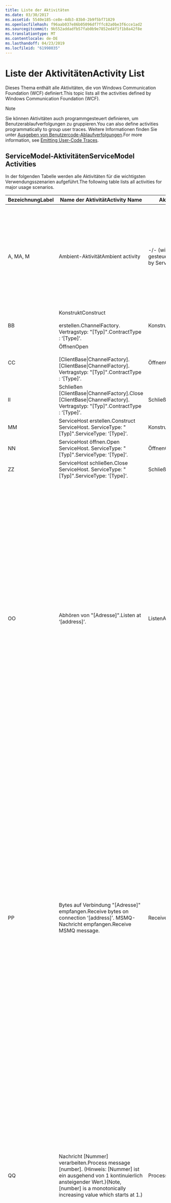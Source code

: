 ```yaml
---
title: Liste der Aktivitäten
ms.date: 03/30/2017
ms.assetid: 5540e185-ce8e-4db3-83b0-2b9f5bf71829
ms.openlocfilehash: f96aab037e86b05096df7ffc82a0be3f6cce1ad2
ms.sourcegitcommit: 9b552addadfb57fab0b9e7852ed4f1f1b8a42f8e
ms.translationtype: MT
ms.contentlocale: de-DE
ms.lasthandoff: 04/23/2019
ms.locfileid: "61998035"
---
```

# <a name="activity-list"></a><span data-ttu-id="d5742-102">Liste der Aktivitäten</span><span class="sxs-lookup"><span data-stu-id="d5742-102">Activity List</span></span>
<span data-ttu-id="d5742-103">Dieses Thema enthält alle Aktivitäten, die von Windows Communication Foundation (WCF) definiert.</span><span class="sxs-lookup"><span data-stu-id="d5742-103">This topic lists all the activities defined by Windows Communication Foundation (WCF).</span></span>  
  
> [!NOTE]
>  <span data-ttu-id="d5742-104">Sie können Aktivitäten auch programmgesteuert definieren, um Benutzerablaufverfolgungen zu gruppieren.</span><span class="sxs-lookup"><span data-stu-id="d5742-104">You can also define activities programmatically to group user traces.</span></span> <span data-ttu-id="d5742-105">Weitere Informationen finden Sie unter [Ausgeben von Benutzercode-Ablaufverfolgungen](../../../../../docs/framework/wcf/diagnostics/tracing/emitting-user-code-traces.md).</span><span class="sxs-lookup"><span data-stu-id="d5742-105">For more information, see [Emitting User-Code Traces](../../../../../docs/framework/wcf/diagnostics/tracing/emitting-user-code-traces.md).</span></span>  
  
## <a name="servicemodel-activities"></a><span data-ttu-id="d5742-106">ServiceModel-Aktivitäten</span><span class="sxs-lookup"><span data-stu-id="d5742-106">ServiceModel Activities</span></span>  
 <span data-ttu-id="d5742-107">In der folgenden Tabelle werden alle Aktivitäten für die wichtigsten Verwendungsszenarien aufgeführt.</span><span class="sxs-lookup"><span data-stu-id="d5742-107">The following table lists all activities for major usage scenarios.</span></span>  
  
|<span data-ttu-id="d5742-108">Bezeichnung</span><span class="sxs-lookup"><span data-stu-id="d5742-108">Label</span></span>|<span data-ttu-id="d5742-109">Name der Aktivität</span><span class="sxs-lookup"><span data-stu-id="d5742-109">Activity Name</span></span>|<span data-ttu-id="d5742-110">Aktivitätstyp</span><span class="sxs-lookup"><span data-stu-id="d5742-110">Activity Type</span></span>|<span data-ttu-id="d5742-111">Beschreibung</span><span class="sxs-lookup"><span data-stu-id="d5742-111">Description</span></span>|  
|-----------|-------------------|-------------------|-----------------|  
|<span data-ttu-id="d5742-112">A, M</span><span class="sxs-lookup"><span data-stu-id="d5742-112">A, M</span></span>|<span data-ttu-id="d5742-113">Ambient-Aktivität</span><span class="sxs-lookup"><span data-stu-id="d5742-113">Ambient activity</span></span>|<span data-ttu-id="d5742-114">-/- (wird nicht über ServiceModel gesteuert)</span><span class="sxs-lookup"><span data-stu-id="d5742-114">N/A (this is not controlled by ServiceModel)</span></span>|<span data-ttu-id="d5742-115">Die Aktivität, deren ID in TLS festgelegt wird, bevor Aufrufe an ServiceModel-Code (client- oder serverseitig) stattfinden.</span><span class="sxs-lookup"><span data-stu-id="d5742-115">The activity whose ID is set in TLS before any calls to ServiceModel code (client side or server side).</span></span><br /><br /> <span data-ttu-id="d5742-116">Beispiel: Wird aufgerufen, eine Aktivität, öffnen Sie auf dem WCF-Client oder serviceHost.open aufgerufen wird.</span><span class="sxs-lookup"><span data-stu-id="d5742-116">Example: An activity where  open is called on the WCF client or serviceHost.open is called.</span></span>|  
|<span data-ttu-id="d5742-117">B</span><span class="sxs-lookup"><span data-stu-id="d5742-117">B</span></span>|<span data-ttu-id="d5742-118">Konstrukt</span><span class="sxs-lookup"><span data-stu-id="d5742-118">Construct</span></span><br /><br /> <span data-ttu-id="d5742-119">erstellen.</span><span class="sxs-lookup"><span data-stu-id="d5742-119">ChannelFactory.</span></span> <span data-ttu-id="d5742-120">Vertragstyp: "[Typ]".</span><span class="sxs-lookup"><span data-stu-id="d5742-120">ContractType : ‘[Type]’.</span></span>|<span data-ttu-id="d5742-121">Konstrukt</span><span class="sxs-lookup"><span data-stu-id="d5742-121">Construct</span></span>||  
|<span data-ttu-id="d5742-122">C</span><span class="sxs-lookup"><span data-stu-id="d5742-122">C</span></span>|<span data-ttu-id="d5742-123">Öffnen</span><span class="sxs-lookup"><span data-stu-id="d5742-123">Open</span></span><br /><br /> <span data-ttu-id="d5742-124">[ClientBase&#124;ChannelFactory].</span><span class="sxs-lookup"><span data-stu-id="d5742-124">[ClientBase&#124;ChannelFactory].</span></span> <span data-ttu-id="d5742-125">Vertragstyp: "[Typ]".</span><span class="sxs-lookup"><span data-stu-id="d5742-125">ContractType : ‘[Type]’.</span></span>|<span data-ttu-id="d5742-126">Öffnen</span><span class="sxs-lookup"><span data-stu-id="d5742-126">Open</span></span>||  
|<span data-ttu-id="d5742-127">I</span><span class="sxs-lookup"><span data-stu-id="d5742-127">I</span></span>|<span data-ttu-id="d5742-128">Schließen [ClientBase&#124;ChannelFactory].</span><span class="sxs-lookup"><span data-stu-id="d5742-128">Close [ClientBase&#124;ChannelFactory].</span></span> <span data-ttu-id="d5742-129">Vertragstyp: "[Typ]".</span><span class="sxs-lookup"><span data-stu-id="d5742-129">ContractType : ‘[Type]’.</span></span>|<span data-ttu-id="d5742-130">Schließen</span><span class="sxs-lookup"><span data-stu-id="d5742-130">Close</span></span>||  
|<span data-ttu-id="d5742-131">M</span><span class="sxs-lookup"><span data-stu-id="d5742-131">M</span></span>|<span data-ttu-id="d5742-132">ServiceHost erstellen.</span><span class="sxs-lookup"><span data-stu-id="d5742-132">Construct ServiceHost.</span></span> <span data-ttu-id="d5742-133">ServiceType: "[Typ]".</span><span class="sxs-lookup"><span data-stu-id="d5742-133">ServiceType: ‘[Type]’.</span></span>|<span data-ttu-id="d5742-134">Konstrukt</span><span class="sxs-lookup"><span data-stu-id="d5742-134">Construct</span></span>||  
|<span data-ttu-id="d5742-135">N</span><span class="sxs-lookup"><span data-stu-id="d5742-135">N</span></span>|<span data-ttu-id="d5742-136">ServiceHost öffnen.</span><span class="sxs-lookup"><span data-stu-id="d5742-136">Open ServiceHost.</span></span> <span data-ttu-id="d5742-137">ServiceType: "[Typ]".</span><span class="sxs-lookup"><span data-stu-id="d5742-137">ServiceType: ‘[Type]’.</span></span>|<span data-ttu-id="d5742-138">Öffnen</span><span class="sxs-lookup"><span data-stu-id="d5742-138">Open</span></span>||  
|<span data-ttu-id="d5742-139">Z</span><span class="sxs-lookup"><span data-stu-id="d5742-139">Z</span></span>|<span data-ttu-id="d5742-140">ServiceHost schließen.</span><span class="sxs-lookup"><span data-stu-id="d5742-140">Close ServiceHost.</span></span> <span data-ttu-id="d5742-141">ServiceType: "[Typ]".</span><span class="sxs-lookup"><span data-stu-id="d5742-141">ServiceType: ‘[Type]’.</span></span>|<span data-ttu-id="d5742-142">Schließen</span><span class="sxs-lookup"><span data-stu-id="d5742-142">Close</span></span>||  
|<span data-ttu-id="d5742-143">O</span><span class="sxs-lookup"><span data-stu-id="d5742-143">O</span></span>|<span data-ttu-id="d5742-144">Abhören von "[Adresse]".</span><span class="sxs-lookup"><span data-stu-id="d5742-144">Listen at ‘[address]’.</span></span>|<span data-ttu-id="d5742-145">ListenAt</span><span class="sxs-lookup"><span data-stu-id="d5742-145">ListenAt</span></span>|<span data-ttu-id="d5742-146">Diese und die folgende Aktivität sind transportspezifisch.</span><span class="sxs-lookup"><span data-stu-id="d5742-146">This and the next activity are transport-specific.</span></span> <span data-ttu-id="d5742-147">Die ListenAt-Aktivität repräsentiert den Inhalt, der der Adresse zugeordnet wird, die vom Kanallistener abgehört wird.</span><span class="sxs-lookup"><span data-stu-id="d5742-147">The ListenAt activity represents the content that maps to the address where the channel listener listens at.</span></span> <span data-ttu-id="d5742-148">Im Fall von MSMQ ist dies die Warteschlange selbst, da die Warteschlange einer Adresse zugeordnet wird.</span><span class="sxs-lookup"><span data-stu-id="d5742-148">In the case of MSMQ, it is the queue itself since the queue maps to one address.</span></span> <span data-ttu-id="d5742-149">Bei dieser Aktivität werden im Fall von verbindungsorientierten Transporten ankommende Verbindungen und im Fall von MSMQ MSMQ-Nachrichten abgehört.</span><span class="sxs-lookup"><span data-stu-id="d5742-149">This activity listens for incoming connections in the case of connection-oriented transports, for MSMQ messages in the case of MSMQ.</span></span> <span data-ttu-id="d5742-150">Diese Aktivität wird während ServiceHost.Open() erstellt. Sie enthält die Ablaufverfolgungen für die Erstellung und Entfernung des Listeners und überträgt an alle ReceiveBytes-Aktivitäten.</span><span class="sxs-lookup"><span data-stu-id="d5742-150">This activity is created during ServiceHost.Open(), and contains the traces related to creating and disposing the listener, as well as transferring out to all ReceiveBytes activities.</span></span>|  
|<span data-ttu-id="d5742-151">P</span><span class="sxs-lookup"><span data-stu-id="d5742-151">P</span></span>|<span data-ttu-id="d5742-152">Bytes auf Verbindung "[Adresse]" empfangen.</span><span class="sxs-lookup"><span data-stu-id="d5742-152">Receive bytes on connection ‘[address]’.</span></span> <span data-ttu-id="d5742-153">MSMQ-Nachricht empfangen.</span><span class="sxs-lookup"><span data-stu-id="d5742-153">Receive MSMQ message.</span></span>|<span data-ttu-id="d5742-154">ReceiveBytes</span><span class="sxs-lookup"><span data-stu-id="d5742-154">ReceiveBytes</span></span>|<span data-ttu-id="d5742-155">In dieser Aktivität werden die Daten, die letztendlich eine WCF-Nachricht verarbeitet.</span><span class="sxs-lookup"><span data-stu-id="d5742-155">In this activity, data that will eventually get a WCF message is processed.</span></span> <span data-ttu-id="d5742-156">Ankommende Bytes werden im Fall eines verbindungsorientierten Transports oder von HTTP erwartet.</span><span class="sxs-lookup"><span data-stu-id="d5742-156">Incoming bytes are waited in the case of connection-oriented transport or http.</span></span> <span data-ttu-id="d5742-157">Bei TCP/Named Pipes (benannten Pipes) entspricht die Lebensdauer dieser Aktivität der Lebensdauer der Verbindung, da sie gemeinsam mit der Verbindung erstellt wird.</span><span class="sxs-lookup"><span data-stu-id="d5742-157">For TCP/named-pipe, the lifetime of this activity is the lifetime of the connection, as it is created when the connection is created.</span></span> <span data-ttu-id="d5742-158">Bei HTTP entspricht die Lebensdauer der Aktivität der Lebensdauer einer Nachrichtenanforderung. Sie wird beim Senden der Nachricht erstellt.</span><span class="sxs-lookup"><span data-stu-id="d5742-158">For http, it is of the lifetime of a message request and is created when the message is sent.</span></span> <span data-ttu-id="d5742-159">Diese Aktivität enthält ggf. die Ablaufverfolgungen für die Erstellung und Entfernung der Verbindung und überträgt an alle Aktivitäten, die Nachrichten (Objekte) verarbeiten.</span><span class="sxs-lookup"><span data-stu-id="d5742-159">This activity contains the traces related to creating and disposing the connection if applicable, as well as transfers out to all message (object) processing activities.</span></span><br /><br /> <span data-ttu-id="d5742-160">Im Fall von MSMQ ist dies die Aktivität, in der die MSMQ-Nachricht abgerufen wird.</span><span class="sxs-lookup"><span data-stu-id="d5742-160">In the case of MSMQ, it is the activity where the MSMQ message is retrieved.</span></span>|  
|<span data-ttu-id="d5742-161">Q</span><span class="sxs-lookup"><span data-stu-id="d5742-161">Q</span></span>|<span data-ttu-id="d5742-162">Nachricht [Nummer] verarbeiten.</span><span class="sxs-lookup"><span data-stu-id="d5742-162">Process message [number].</span></span> <span data-ttu-id="d5742-163">(Hinweis: [Nummer] ist ein ausgehend von 1 kontinuierlich ansteigender Wert.)</span><span class="sxs-lookup"><span data-stu-id="d5742-163">(Note, [number] is a monotonically increasing value which starts at 1.)</span></span>|<span data-ttu-id="d5742-164">ProcessMessage</span><span class="sxs-lookup"><span data-stu-id="d5742-164">ProcessMessage</span></span>|<span data-ttu-id="d5742-165">Es wird eine ankommende Nachricht verarbeitet.</span><span class="sxs-lookup"><span data-stu-id="d5742-165">Process an incoming message.</span></span> <span data-ttu-id="d5742-166">Diese Aktivität beginnt, wenn alle Daten (Bytes, MSMQ-Nachricht) empfangen werden, um ein WCF-Nachrichtenobjekt zu erstellen.</span><span class="sxs-lookup"><span data-stu-id="d5742-166">This activity starts when all the data (bytes, MSMQ message) are received to form a WCF message object.</span></span> <span data-ttu-id="d5742-167">Die Ablaufverfolgungen in dieser Aktivität befassen sich mit der Headerverarbeitung.</span><span class="sxs-lookup"><span data-stu-id="d5742-167">Traces within this activity deal with header processing.</span></span><br /><br /> <span data-ttu-id="d5742-168">Sobald eine verteilbare Nachricht gebildet wurde, wird zur ServiceHost-ProcessAction-Aktivität gewechselt, nachdem die entsprechende Aktivitäts-ID in Erfahrung gebracht wurde.</span><span class="sxs-lookup"><span data-stu-id="d5742-168">Once a message that can be dispatched is formed, the ServiceHost ProcessAction activity is switched to after looking up the corresponding Activity ID.</span></span>|  
|<span data-ttu-id="d5742-169">D, S</span><span class="sxs-lookup"><span data-stu-id="d5742-169">D, S</span></span>|<span data-ttu-id="d5742-170">Aktion "[Aktion]" verarbeiten.</span><span class="sxs-lookup"><span data-stu-id="d5742-170">Process action ‘[action]’.</span></span>|<span data-ttu-id="d5742-171">ProcessAction</span><span class="sxs-lookup"><span data-stu-id="d5742-171">ProcessAction</span></span>|<span data-ttu-id="d5742-172">Die Nachricht wird über einen Transport-/Sicherheits-/RM-Stapel verarbeitet und bei Eingang bzw. Ausgang an Benutzercode verteilt.</span><span class="sxs-lookup"><span data-stu-id="d5742-172">Process the message through the Transport/Security/RM stack for dispatching the message to user code on receive, and in the reverse order on send.</span></span><br /><br /> <span data-ttu-id="d5742-173">Auf dem Server verwendet diese Aktivität die weitergegebene Aktivitäts-ID, wenn sie im Nachrichtenheader mittels "Aktivitätspropagierung" gesendet wird Andernfalls wird eine neue GUID erstellt.</span><span class="sxs-lookup"><span data-stu-id="d5742-173">On the server, this activity uses the propagated Activity ID if it is sent in the message header via "Activity Propagation"; otherwise, a new GUID is created.</span></span><br /><br /> <span data-ttu-id="d5742-174">Die Antwortnachricht wird bei Anforderung-/Antwortverträgen ebenfalls in dieser Aktivität verarbeitet.</span><span class="sxs-lookup"><span data-stu-id="d5742-174">The response message for request/reply contracts is also processed in that activity.</span></span>|  
|<span data-ttu-id="d5742-175">T</span><span class="sxs-lookup"><span data-stu-id="d5742-175">T</span></span>|<span data-ttu-id="d5742-176">"[IContract.Operation]" ausführen.</span><span class="sxs-lookup"><span data-stu-id="d5742-176">Execute ‘[IContract.Operation]’.</span></span>|<span data-ttu-id="d5742-177">ExecuteUserCode</span><span class="sxs-lookup"><span data-stu-id="d5742-177">ExecuteUserCode</span></span>|<span data-ttu-id="d5742-178">Benutzercode wird dienstseitig nach dem Verteilen ausgeführt.</span><span class="sxs-lookup"><span data-stu-id="d5742-178">Execute user code after dispatch on the service side.</span></span> <span data-ttu-id="d5742-179">Diese Aktivität stellt eine Grenze zwischen ServiceHost-Code und Benutzercode bereit.</span><span class="sxs-lookup"><span data-stu-id="d5742-179">This activity provides a boundary to delineate ServiceHost code from user-provided code.</span></span>|  
  
## <a name="security-activities"></a><span data-ttu-id="d5742-180">Sicherheitsaktivitäten</span><span class="sxs-lookup"><span data-stu-id="d5742-180">Security Activities</span></span>  
 <span data-ttu-id="d5742-181">In der folgenden Tabelle werden alle sicherheitsbezogenen Aktivitäten aufgeführt.</span><span class="sxs-lookup"><span data-stu-id="d5742-181">The following table lists all activities related to Security.</span></span>  
  
|<span data-ttu-id="d5742-182">Name der Aktivität</span><span class="sxs-lookup"><span data-stu-id="d5742-182">Activity Name</span></span>|<span data-ttu-id="d5742-183">Aktivitätstyp</span><span class="sxs-lookup"><span data-stu-id="d5742-183">Activity Type</span></span>|<span data-ttu-id="d5742-184">Beschreibung</span><span class="sxs-lookup"><span data-stu-id="d5742-184">Description</span></span>|  
|-------------------|-------------------|-----------------|  
|<span data-ttu-id="d5742-185">Sichere Sitzung einrichten</span><span class="sxs-lookup"><span data-stu-id="d5742-185">Setup secure session</span></span>|<span data-ttu-id="d5742-186">SetupSecurity</span><span class="sxs-lookup"><span data-stu-id="d5742-186">SetupSecurity</span></span>|<span data-ttu-id="d5742-187">Nur clientseitig vorhanden.</span><span class="sxs-lookup"><span data-stu-id="d5742-187">Exists on the client side only.</span></span> <span data-ttu-id="d5742-188">Enthält alle RST\*-/SCT-Austauschvorgänge für die Authentifizierung und Einrichtung des Sicherheitskontexts.</span><span class="sxs-lookup"><span data-stu-id="d5742-188">Contains all RST\*/SCT exchanges for authentication and setting the security context.</span></span> <span data-ttu-id="d5742-189">Wenn `propagateActivity` = `true`, diese Aktivität mit des Diensts die entsprechenden Prozess Aktion RST zusammengeführt\*/SCT Aktivitäten.</span><span class="sxs-lookup"><span data-stu-id="d5742-189">If `propagateActivity`=`true`, this activity is merged with the service’s corresponding Process Action RST\*/SCT activities.</span></span>|  
|<span data-ttu-id="d5742-190">Sichere Sitzung schließen</span><span class="sxs-lookup"><span data-stu-id="d5742-190">Close secure session</span></span>|<span data-ttu-id="d5742-191">SetupSecurity</span><span class="sxs-lookup"><span data-stu-id="d5742-191">SetupSecurity</span></span>|<span data-ttu-id="d5742-192">Clientseitig vorhanden.</span><span class="sxs-lookup"><span data-stu-id="d5742-192">Exists on the client side.</span></span> <span data-ttu-id="d5742-193">Enthält den "Cancel"-Nachrichtenaustausch zum Schließen der sicheren Sitzung.</span><span class="sxs-lookup"><span data-stu-id="d5742-193">Contains the Cancel message exchange for closing the secure session.</span></span> <span data-ttu-id="d5742-194">Wenn `propagateActivity` = `true`, diese Aktivität wird mit der Verarbeitungsaktion "Cancel" des Diensts zusammengeführt.</span><span class="sxs-lookup"><span data-stu-id="d5742-194">If `propagateActivity`=`true`, this activity is merged with the Process Action "Cancel" from the service.</span></span>|  
  
 <span data-ttu-id="d5742-195">In der folgenden Tabelle werden alle COM+-bezogenen Aktivitäten aufgeführt.</span><span class="sxs-lookup"><span data-stu-id="d5742-195">The following table lists all activities related to COM+.</span></span>  
  
|<span data-ttu-id="d5742-196">Name der Aktivität</span><span class="sxs-lookup"><span data-stu-id="d5742-196">Activity Name</span></span>|<span data-ttu-id="d5742-197">Aktivitätstyp</span><span class="sxs-lookup"><span data-stu-id="d5742-197">Activity Type</span></span>|<span data-ttu-id="d5742-198">Beschreibung</span><span class="sxs-lookup"><span data-stu-id="d5742-198">Description</span></span>|  
|-------------------|-------------------|-----------------|  
|<span data-ttu-id="d5742-199">COM+-Instanz erstellen</span><span class="sxs-lookup"><span data-stu-id="d5742-199">Create COM+ instance</span></span>|<span data-ttu-id="d5742-200">TransferToCOMPlus</span><span class="sxs-lookup"><span data-stu-id="d5742-200">TransferToCOMPlus</span></span>|<span data-ttu-id="d5742-201">für jede COM + 1 Aktivitätsinstanz Aufrufen von WCF-code</span><span class="sxs-lookup"><span data-stu-id="d5742-201">1 activity instance for each COM+ call from WCF code</span></span>|  
|<span data-ttu-id="d5742-202">Führen Sie die COM+- \<Vorgang ></span><span class="sxs-lookup"><span data-stu-id="d5742-202">Execute COM+ \<operation></span></span>|<span data-ttu-id="d5742-203">TransferToCOMPlus</span><span class="sxs-lookup"><span data-stu-id="d5742-203">TransferToCOMPlus</span></span>|<span data-ttu-id="d5742-204">für jede COM + 1 Aktivitätsinstanz Aufrufen von WCF-code</span><span class="sxs-lookup"><span data-stu-id="d5742-204">1 activity instance for each COM+ call from WCF code</span></span>|  
  
## <a name="wmi-activities"></a><span data-ttu-id="d5742-205">WMI-Aktivitäten</span><span class="sxs-lookup"><span data-stu-id="d5742-205">WMI Activities</span></span>  
 <span data-ttu-id="d5742-206">In der folgenden Tabelle werden alle WMI-bezogenen Aktivitäten aufgeführt.</span><span class="sxs-lookup"><span data-stu-id="d5742-206">The following table lists all activities related to WMI.</span></span>  
  
|<span data-ttu-id="d5742-207">Name der Aktivität</span><span class="sxs-lookup"><span data-stu-id="d5742-207">Activity Name</span></span>|<span data-ttu-id="d5742-208">Aktivitätstyp</span><span class="sxs-lookup"><span data-stu-id="d5742-208">Activity Type</span></span>|<span data-ttu-id="d5742-209">Beschreibung</span><span class="sxs-lookup"><span data-stu-id="d5742-209">Description</span></span>|  
|-------------------|-------------------|-----------------|  
|<span data-ttu-id="d5742-210">WMI-GET-Anforderung</span><span class="sxs-lookup"><span data-stu-id="d5742-210">WMI get</span></span>|<span data-ttu-id="d5742-211">WMIGetObject</span><span class="sxs-lookup"><span data-stu-id="d5742-211">WMIGetObject</span></span>|<span data-ttu-id="d5742-212">Benutzer ruft Daten von WMI ab.</span><span class="sxs-lookup"><span data-stu-id="d5742-212">User is retrieving data from WMI.</span></span>|  
|<span data-ttu-id="d5742-213">WMI-PUT-Anforderung</span><span class="sxs-lookup"><span data-stu-id="d5742-213">WMI put</span></span>|<span data-ttu-id="d5742-214">WmiPutInstance</span><span class="sxs-lookup"><span data-stu-id="d5742-214">WmiPutInstance</span></span>|<span data-ttu-id="d5742-215">Benutzer aktualisiert Daten mit WMI.</span><span class="sxs-lookup"><span data-stu-id="d5742-215">User is updating data with WMI.</span></span>|
